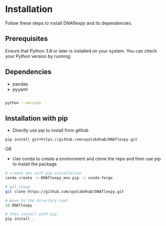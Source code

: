 # Installation

Follow these steps to install DNAflexpy and its dependencies.

## Prerequisites

Ensure that Python 3.8 or later is installed on your system. You can check your Python version by running:

## Dependencies
- pandas
- pyyaml


```bash

python --version

```
## Installation with pip

- Directly use pip to install from github

```bash
pip install git+https://github.com/upalabdhaD/DNAflexpy.git

```
OR

- Use conda to create a environment and clone the repo and then use pip to install the package

```bash
# create env with pip installation
conda create -n DNAflexpy_env pip -c conda-forge

# git clone 
git clone https://github.com/upalabdhaD/DNAflexpy.git

# move to the directory root
cd DNAflexpy

# then install with pip 
pip install .
```




